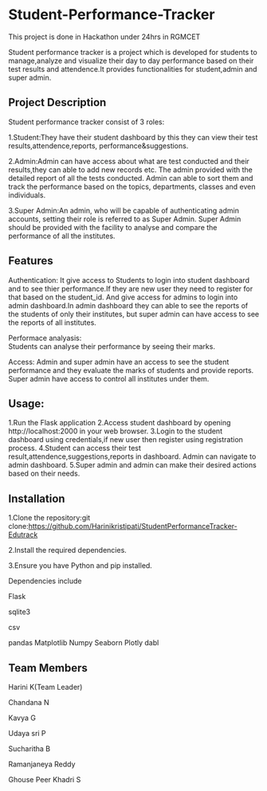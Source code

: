 # Student-Performance-Tracker
This project is done in Hackathon  under  24hrs in RGMCET


Student performance tracker is a project which is developed for students to manage,analyze and visualize their day to day performance based on their test results and attendence.It provides functionalities for student,admin and super admin.
## Project Description

Student performance tracker consist of 3 roles:


1.Student:They have their student dashboard by this they can view their test results,attendence,reports, performance&suggestions.

2.Admin:Admin can have access about what are test conducted and their results,they can able to add new records etc.
The admin provided with the detailed report of all the tests conducted. Admin can able to sort them and track the performance based on the topics, departments, classes and even individuals.

3.Super Admin:An admin, who will be capable of authenticating admin accounts, setting their role is referred to as Super Admin.
 Super Admin should be provided with the facility to analyse and compare the performance of all the institutes.
 
 ## Features
Authentication:
It give access to Students to login into student dashboard and to see thier performance.If they are new user they need to register for that based on the student_id.
And give access for admins to login into admin dashboard.In admin dashboard they can able to see the reports of the students of only their institutes, but super admin can have access to see the reports of all institutes.

Performace analyasis:  
Students can analyse their performance  by seeing their marks.

Access:
Admin and super admin have an access to see the student performance and they evaluate the marks of students and provide reports.
Super admin have access to control all institutes under  them.

## Usage:
1.Run the Flask application
2.Access student dashboard  by opening http://localhost:2000 in your web browser.
3.Login to the student dashboard using credentials,if new user then register using registration process.
4.Student can access their test result,attendence,suggestions,reports in dashboard.
Admin can navigate to admin dashboard.
5.Super admin and admin can make their desired actions based on their needs.

## Installation
1.Clone the repository:git clone:https://github.com/Harinikristipati/StudentPerformanceTracker-Edutrack

2.Install the required dependencies. 

3.Ensure you have Python and pip installed.

Dependencies include

Flask

sqlite3

csv

pandas
Matplotlib
Numpy
Seaborn
Plotly
dabl

## Team Members
Harini K(Team Leader)

Chandana N

Kavya G

Udaya sri P

Sucharitha B

Ramanjaneya Reddy

Ghouse Peer Khadri S


